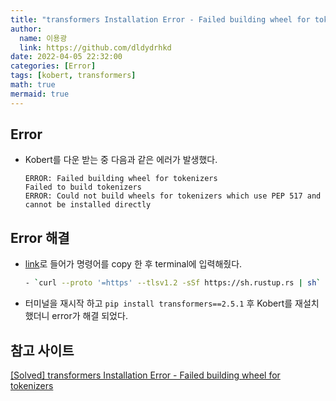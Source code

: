 ```yaml
---
title: "transformers Installation Error - Failed building wheel for tokenizers"
author:
  name: 이용광
  link: https://github.com/dldydrhkd
date: 2022-04-05 22:32:00
categories: [Error]
tags: [kobert, transformers]
math: true
mermaid: true
---
```


## Error

- Kobert를 다운 받는 중 다음과 같은 에러가 발생했다.
    
    ```
    ERROR: Failed building wheel for tokenizers
    Failed to build tokenizers
    ERROR: Could not build wheels for tokenizers which use PEP 517 and cannot be installed directly
    ```
    

## Error 해결

- [link](https://www.rust-lang.org/tools/install)로 들어가 명령어를 copy 한 후 terminal에 입력해줬다.
    
    ```bash
    - `curl --proto '=https' --tlsv1.2 -sSf https://sh.rustup.rs | sh`
    ```
    
- 터미널을 재시작 하고 `pip install transformers==2.5.1` 후 Kobert를 재설치 했더니 error가 해결 되었다.

## 참고 사이트

[[Solved] transformers Installation Error - Failed building wheel for tokenizers](https://lifesaver.codes/answer/installation-error-failed-building-wheel-for-tokenizers-2831)
